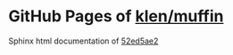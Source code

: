 GitHub Pages of [klen/muffin](https://github.com/klen/muffin.git)
===
Sphinx html documentation of [52ed5ae2](https://github.com/klen/muffin/tree/52ed5ae226d49308aaaebe11b2b97b7ff95ec4fe)
